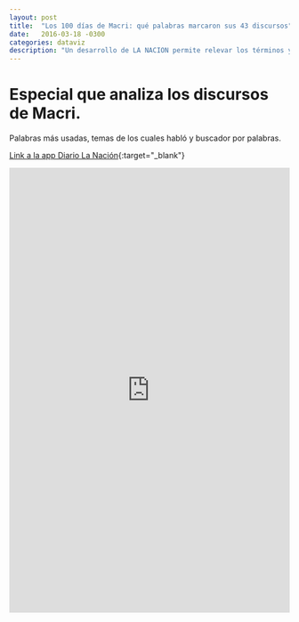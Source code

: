 ```yaml
---
layout: post
title:  "Los 100 días de Macri: qué palabras marcaron sus 43 discursos"
date:   2016-03-18 -0300
categories: dataviz
description: "Un desarrollo de LA NACION permite relevar los términos y los focos que predominaron en los mensajes presidenciales"
---
```


# Especial que analiza los discursos de Macri.

Palabras más usadas, temas de los cuales habló y buscador por palabras.

[Link a la app Diario La Nación](http://www.lanacion.com.ar/1880829-los-100-dias-de-macri-que-palabras-marcaron-sus-43-discursos){:target="_blank"}


<iframe id="LNcreativa" frameborder="0" width="100%" height="800" scrolling="auto" src="http://especiales.lanacion.com.ar/multimedia/proyectos/16/03/discursos_macri/"> </iframe>



